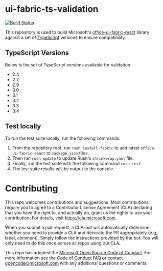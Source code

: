 # ui-fabric-ts-validation

[![Build Status](https://dev.azure.com/RushStack/Gearbox%20GitHub%20Projects/_apis/build/status/ui-fabric-ts-validation/microsoft.ui-fabric-ts-validation?branchName=master)](https://dev.azure.com/RushStack/Gearbox%20GitHub%20Projects/_build/latest?definitionId=15&branchName=master)

This repository is used to build Microsoft's [office-ui-fabric-react](https://github.com/OfficeDev/office-ui-fabric-react) library against a set of [TypeScript](https://github.com/Microsoft/typescript) versions to ensure compatibility.

## TypeScript Versions

Below is the set of TypeScript versions available for validation:

- 2.4
- 2.7
- 2.9
- 3.0
- 3.1
- 3.2
- 3.3
- 3.4

## Test locally

To run the test suite locally, run the following commands:

1. From the repository root, run `rush install-fabric` to add latest `office-ui-fabric-react` to `package.json` files.
1. Then run `rush update` to update Rush's `shrinkwrap.yaml` file.
1. Finally, run the test suite with the following command `rush test`.
1. The test suite results will be output to the console.

# Contributing

This repo welcomes contributions and suggestions.  Most contributions require you to agree to a
Contributor License Agreement (CLA) declaring that you have the right to, and actually do, grant us
the rights to use your contribution. For details, visit https://cla.microsoft.com.

When you submit a pull request, a CLA-bot will automatically determine whether you need to provide
a CLA and decorate the PR appropriately (e.g., label, comment). Simply follow the instructions
provided by the bot. You will only need to do this once across all repos using our CLA.

This repo has adopted the [Microsoft Open Source Code of Conduct](https://opensource.microsoft.com/codeofconduct/).
For more information see the [Code of Conduct FAQ](https://opensource.microsoft.com/codeofconduct/faq/) or
contact [opencode@microsoft.com](mailto:opencode@microsoft.com) with any additional questions or comments.
